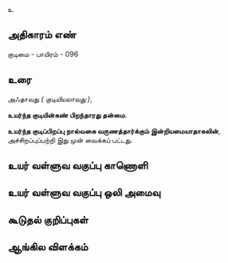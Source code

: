 உ


## அதிகாரம் எண்

குடிமை - பாயிரம் - 096	
## உரை

அஃதாவது _( குடியியலாவது )_,  

**உயர்ந்த குடியின்கண் பிறந்தாரது தன்மை**.  

**உயர்ந்த குடிப்பிறப்பு நால்வகை வருணத்தார்க்கும் இன்றியமையாதாகலின்**,  
அச்சிறப்புப்பற்றி இது முன் வைக்கப் பட்டது.


## உயர் வள்ளுவ வகுப்பு காணொளி


## உயர் வள்ளுவ வகுப்பு ஒலி அமைவு 


## கூடுதல் குறிப்புகள்


## ஆங்கில விளக்கம்

